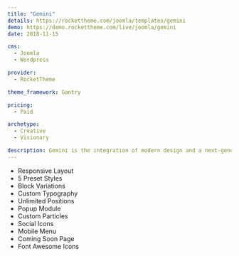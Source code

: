 ```yaml
---
title: "Gemini"
details: https://rockettheme.com/joomla/templates/gemini
demo: https://demo.rockettheme.com/live/joomla/gemini
date: 2018-11-15

cms: 
  - Joomla
  - Wordpress

provider: 
  - RocketTheme

theme_framework: Gantry

pricing:
  - Paid

archetype:
  - Creative
  - Visionary

description: Gemini is the integration of modern design and a next-generation framework in one seamless experience. This professional theme is perfect for a wide range of websites including design firms, architects, data science, finance, & more.
---
```


* Responsive Layout
* 5 Preset Styles
* Block Variations
* Custom Typography
* Unlimited Positions
* Popup Module
* Custom Particles
* Social Icons
* Mobile Menu
* Coming Soon Page
* Font Awesome Icons	